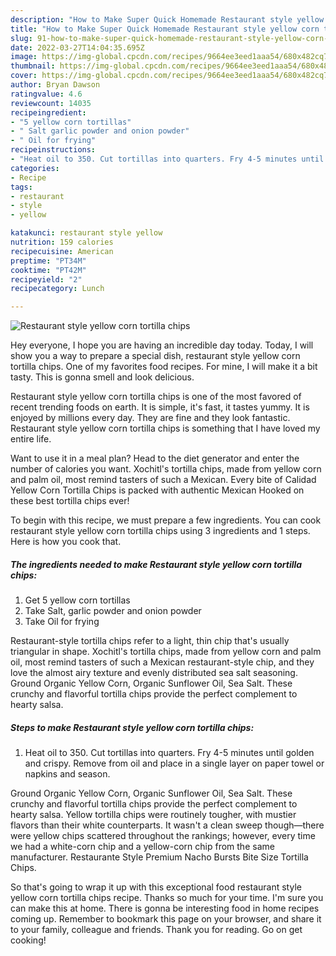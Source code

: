 ```yaml
---
description: "How to Make Super Quick Homemade Restaurant style yellow corn tortilla chips"
title: "How to Make Super Quick Homemade Restaurant style yellow corn tortilla chips"
slug: 91-how-to-make-super-quick-homemade-restaurant-style-yellow-corn-tortilla-chips
date: 2022-03-27T14:04:35.695Z
image: https://img-global.cpcdn.com/recipes/9664ee3eed1aaa54/680x482cq70/restaurant-style-yellow-corn-tortilla-chips-recipe-main-photo.jpg
thumbnail: https://img-global.cpcdn.com/recipes/9664ee3eed1aaa54/680x482cq70/restaurant-style-yellow-corn-tortilla-chips-recipe-main-photo.jpg
cover: https://img-global.cpcdn.com/recipes/9664ee3eed1aaa54/680x482cq70/restaurant-style-yellow-corn-tortilla-chips-recipe-main-photo.jpg
author: Bryan Dawson
ratingvalue: 4.6
reviewcount: 14035
recipeingredient:
- "5 yellow corn tortillas"
- " Salt garlic powder and onion powder"
- " Oil for frying"
recipeinstructions:
- "Heat oil to 350. Cut tortillas into quarters. Fry 4-5 minutes until golden and crispy. Remove from oil and place in a single layer on paper towel or napkins and season."
categories:
- Recipe
tags:
- restaurant
- style
- yellow

katakunci: restaurant style yellow 
nutrition: 159 calories
recipecuisine: American
preptime: "PT34M"
cooktime: "PT42M"
recipeyield: "2"
recipecategory: Lunch

---
```



![Restaurant style yellow corn tortilla chips](https://img-global.cpcdn.com/recipes/9664ee3eed1aaa54/680x482cq70/restaurant-style-yellow-corn-tortilla-chips-recipe-main-photo.jpg)

Hey everyone, I hope you are having an incredible day today. Today, I will show you a way to prepare a special dish, restaurant style yellow corn tortilla chips. One of my favorites food recipes. For mine, I will make it a bit tasty. This is gonna smell and look delicious.

Restaurant style yellow corn tortilla chips is one of the most favored of recent trending foods on earth. It is simple, it's fast, it tastes yummy. It is enjoyed by millions every day. They are fine and they look fantastic. Restaurant style yellow corn tortilla chips is something that I have loved my entire life.

Want to use it in a meal plan? Head to the diet generator and enter the number of calories you want. Xochitl&#39;s tortilla chips, made from yellow corn and palm oil, most remind tasters of such a Mexican. Every bite of Calidad Yellow Corn Tortilla Chips is packed with authentic Mexican Hooked on these best tortilla chips ever!


To begin with this recipe, we must prepare a few ingredients. You can cook restaurant style yellow corn tortilla chips using 3 ingredients and 1 steps. Here is how you cook that.

<!--inarticleads1-->

##### The ingredients needed to make Restaurant style yellow corn tortilla chips:

1. Get 5 yellow corn tortillas
1. Take  Salt, garlic powder and onion powder
1. Take  Oil for frying


Restaurant-style tortilla chips refer to a light, thin chip that&#39;s usually triangular in shape. Xochitl&#39;s tortilla chips, made from yellow corn and palm oil, most remind tasters of such a Mexican restaurant-style chip, and they love the almost airy texture and evenly distributed sea salt seasoning. Ground Organic Yellow Corn, Organic Sunflower Oil, Sea Salt. These crunchy and flavorful tortilla chips provide the perfect complement to hearty salsa. 

<!--inarticleads2-->

##### Steps to make Restaurant style yellow corn tortilla chips:

1. Heat oil to 350. Cut tortillas into quarters. Fry 4-5 minutes until golden and crispy. Remove from oil and place in a single layer on paper towel or napkins and season.


Ground Organic Yellow Corn, Organic Sunflower Oil, Sea Salt. These crunchy and flavorful tortilla chips provide the perfect complement to hearty salsa. Yellow tortilla chips were routinely tougher, with mustier flavors than their white counterparts. It wasn&#39;t a clean sweep though—there were yellow chips scattered throughout the rankings; however, every time we had a white-corn chip and a yellow-corn chip from the same manufacturer. Restaurante Style Premium Nacho Bursts Bite Size Tortilla Chips. 

So that's going to wrap it up with this exceptional food restaurant style yellow corn tortilla chips recipe. Thanks so much for your time. I'm sure you can make this at home. There is gonna be interesting food in home recipes coming up. Remember to bookmark this page on your browser, and share it to your family, colleague and friends. Thank you for reading. Go on get cooking!
